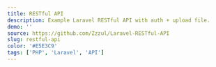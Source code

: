 ```yaml
---
title: RESTful API
description: Example Laravel RESTful API with auth + upload file.
demo: ''
source: https://github.com/Zzzul/Laravel-RESTful-API
slug: restful-api
color: '#E5E3C9'
tags: ['PHP', 'Laravel', 'API']
---
```

